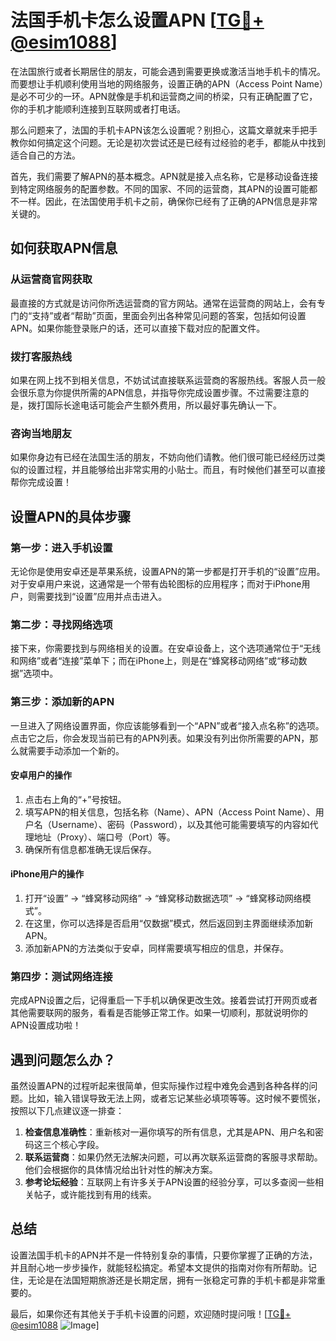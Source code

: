# 法国手机卡怎么设置APN [[TG💪+ @esim1088](https://t.me/s/esim1088)]

在法国旅行或者长期居住的朋友，可能会遇到需要更换或激活当地手机卡的情况。而要想让手机顺利使用当地的网络服务，设置正确的APN（Access Point Name）是必不可少的一环。APN就像是手机和运营商之间的桥梁，只有正确配置了它，你的手机才能顺利连接到互联网或者打电话。

那么问题来了，法国的手机卡APN该怎么设置呢？别担心，这篇文章就来手把手教你如何搞定这个问题。无论是初次尝试还是已经有过经验的老手，都能从中找到适合自己的方法。

首先，我们需要了解APN的基本概念。APN就是接入点名称，它是移动设备连接到特定网络服务的配置参数。不同的国家、不同的运营商，其APN的设置可能都不一样。因此，在法国使用手机卡之前，确保你已经有了正确的APN信息是非常关键的。

## 如何获取APN信息

### **从运营商官网获取**
最直接的方式就是访问你所选运营商的官方网站。通常在运营商的网站上，会有专门的“支持”或者“帮助”页面，里面会列出各种常见问题的答案，包括如何设置APN。如果你能登录账户的话，还可以直接下载对应的配置文件。

### **拨打客服热线**
如果在网上找不到相关信息，不妨试试直接联系运营商的客服热线。客服人员一般会很乐意为你提供所需的APN信息，并指导你完成设置步骤。不过需要注意的是，拨打国际长途电话可能会产生额外费用，所以最好事先确认一下。

### **咨询当地朋友**
如果你身边有已经在法国生活的朋友，不妨向他们请教。他们很可能已经经历过类似的设置过程，并且能够给出非常实用的小贴士。而且，有时候他们甚至可以直接帮你完成设置！

## 设置APN的具体步骤

### **第一步：进入手机设置**
无论你是使用安卓还是苹果系统，设置APN的第一步都是打开手机的“设置”应用。对于安卓用户来说，这通常是一个带有齿轮图标的应用程序；而对于iPhone用户，则需要找到“设置”应用并点击进入。

### **第二步：寻找网络选项**
接下来，你需要找到与网络相关的设置。在安卓设备上，这个选项通常位于“无线和网络”或者“连接”菜单下；而在iPhone上，则是在“蜂窝移动网络”或“移动数据”选项中。

### **第三步：添加新的APN**
一旦进入了网络设置界面，你应该能够看到一个“APN”或者“接入点名称”的选项。点击它之后，你会发现当前已有的APN列表。如果没有列出你所需要的APN，那么就需要手动添加一个新的。

#### **安卓用户的操作**
1. 点击右上角的“+”号按钮。
2. 填写APN的相关信息，包括名称（Name）、APN（Access Point Name）、用户名（Username）、密码（Password），以及其他可能需要填写的内容如代理地址（Proxy）、端口号（Port）等。
3. 确保所有信息都准确无误后保存。

#### **iPhone用户的操作**
1. 打开“设置” -> “蜂窝移动网络” -> “蜂窝移动数据选项” -> “蜂窝移动网络模式”。
2. 在这里，你可以选择是否启用“仅数据”模式，然后返回到主界面继续添加新APN。
3. 添加新APN的方法类似于安卓，同样需要填写相应的信息，并保存。

### **第四步：测试网络连接**
完成APN设置之后，记得重启一下手机以确保更改生效。接着尝试打开网页或者其他需要联网的服务，看看是否能够正常工作。如果一切顺利，那就说明你的APN设置成功啦！

## 遇到问题怎么办？

虽然设置APN的过程听起来很简单，但实际操作过程中难免会遇到各种各样的问题。比如，输入错误导致无法上网，或者忘记某些必填项等等。这时候不要慌张，按照以下几点建议逐一排查：

1. **检查信息准确性**：重新核对一遍你填写的所有信息，尤其是APN、用户名和密码这三个核心字段。
2. **联系运营商**：如果仍然无法解决问题，可以再次联系运营商的客服寻求帮助。他们会根据你的具体情况给出针对性的解决方案。
3. **参考论坛经验**：互联网上有许多关于APN设置的经验分享，可以多查阅一些相关帖子，或许能找到有用的线索。

## 总结

设置法国手机卡的APN并不是一件特别复杂的事情，只要你掌握了正确的方法，并且耐心地一步步操作，就能轻松搞定。希望本文提供的指南对你有所帮助。记住，无论是在法国短期旅游还是长期定居，拥有一张稳定可靠的手机卡都是非常重要的。

最后，如果你还有其他关于手机卡设置的问题，欢迎随时提问哦！[[TG💪+ @esim1088](https://t.me/s/esim1088) ![Image](https://i.postimg.cc/4NQfJmqS/Snipaste-2025-05-13-00-14-12.png)]